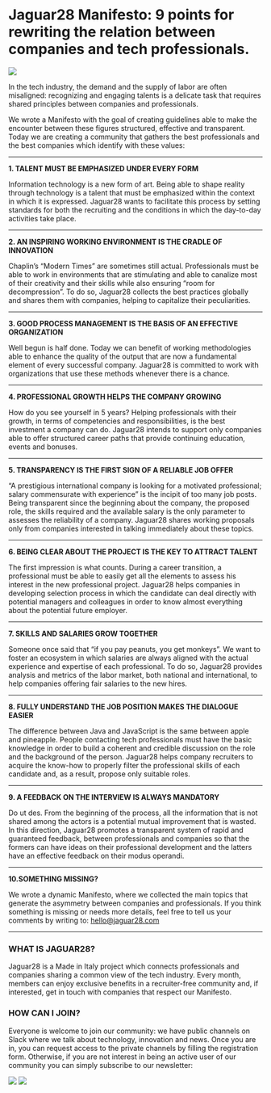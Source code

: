 # Jaguar28 Manifesto: 9 points for rewriting the relation between companies and tech professionals.

![](https://cdn-images-1.medium.com/max/800/1*bqgiR018SkKeejcLGwtbGQ.png)

In the tech industry, the demand and the supply of labor are often misaligned: recognizing and engaging talents is a delicate task that requires shared principles between companies and professionals.

We wrote a Manifesto with the goal of creating guidelines able to make the encounter between these figures structured, effective and transparent. Today we are creating a community that gathers the best professionals and the best companies which identify with these values:
***
**1. TALENT MUST BE EMPHASIZED UNDER EVERY FORM**

Information technology is a new form of art. Being able to shape reality through technology is a talent that must be emphasized within the context in which it is expressed. Jaguar28 wants to facilitate this process by setting standards for both the recruiting and the conditions in which the day-to-day activities take place.
***
**2. AN INSPIRING WORKING ENVIRONMENT IS THE CRADLE OF INNOVATION**

Chaplin’s “Modern Times” are sometimes still actual. Professionals must be able to work in environments that are stimulating and able to canalize most of their creativity and their skills while also ensuring “room for decompression”. To do so, Jaguar28 collects the best practices globally and shares them with companies, helping to capitalize their peculiarities.
***
**3. GOOD PROCESS MANAGEMENT IS THE BASIS OF AN EFFECTIVE ORGANIZATION**

Well begun is half done. Today we can benefit of working methodologies able to enhance the quality of the output that are now a fundamental element of every successful company. Jaguar28 is committed to work with organizations that use these methods whenever there is a chance.
***
**4. PROFESSIONAL GROWTH HELPS THE COMPANY GROWING**

How do you see yourself in 5 years? Helping professionals with their growth, in terms of competencies and responsibilities, is the best investment a company can do. Jaguar28 intends to support only companies able to offer structured career paths that provide continuing education, events and bonuses.
***
**5. TRANSPARENCY IS THE FIRST SIGN OF A RELIABLE JOB OFFER**

“A prestigious international company is looking for a motivated professional; salary commensurate with experience” is the incipit of too many job posts. Being transparent since the beginning about the company, the proposed role, the skills required and the available salary is the only parameter to assesses the reliability of a company. Jaguar28 shares working proposals only from companies interested in talking immediately about these topics.
***
**6. BEING CLEAR ABOUT THE PROJECT IS THE KEY TO ATTRACT TALENT**

The first impression is what counts. During a career transition, a professional must be able to easily get all the elements to assess his interest in the new professional project. Jaguar28 helps companies in developing selection process in which the candidate can deal directly with potential managers and colleagues in order to know almost everything about the potential future employer.
***
**7. SKILLS AND SALARIES GROW TOGETHER**

Someone once said that “if you pay peanuts, you get monkeys”. We want to foster an ecosystem in which salaries are always aligned with the actual experience and expertise of each professional. To do so, Jaguar28 provides analysis and metrics of the labor market, both national and international, to help companies offering fair salaries to the new hires.
***
**8. FULLY UNDERSTAND THE JOB POSITION MAKES THE DIALOGUE EASIER**

The difference between Java and JavaScript is the same between apple and pineapple. People contacting tech professionals must have the basic knowledge in order to build a coherent and credible discussion on the role and the background of the person. Jaguar28 helps company recruiters to acquire the know-how to properly filter the professional skills of each candidate and, as a result, propose only suitable roles.
***
**9. A FEEDBACK ON THE INTERVIEW IS ALWAYS MANDATORY**

Do ut des. From the beginning of the process, all the information that is not shared among the actors is a potential mutual improvement that is wasted. In this direction, Jaguar28 promotes a transparent system of rapid and guaranteed feedback, between professionals and companies so that the formers can have ideas on their professional development and the latters have an effective feedback on their modus operandi.
***
**10.SOMETHING MISSING?**

We wrote a dynamic Manifesto, where we collected the main topics that generate the asymmetry between companies and professionals. If you think something is missing or needs more details, feel free to tell us your comments by writing to: hello@jaguar28.com
***
### WHAT IS JAGUAR28?

Jaguar28 is a Made in Italy project which connects professionals and companies sharing a common view of the tech industry. Every month, members can enjoy exclusive benefits in a recruiter-free community and, if interested, get in touch with companies that respect our Manifesto.

### HOW CAN I JOIN?

Everyone is welcome to join our community: we have public channels on Slack where we talk about technology, innovation and news. Once you are in, you can request access to the private channels by filling the registration form. Otherwise, if you are not interest in being an active user of our community you can simply subscribe to our newsletter:


[![](http://d2.alternativeto.net/dist/icons/slack_59044.png?width=64&height=64&mode=crop&upscale=false)](https://goo.gl/toVPDE) [![](https://cdn.zapier.com/storage/services/5c727288d9c2f69a9eee136c5f5a0f72.64x64.png)](http://eepurl.com/cEvQPv)
